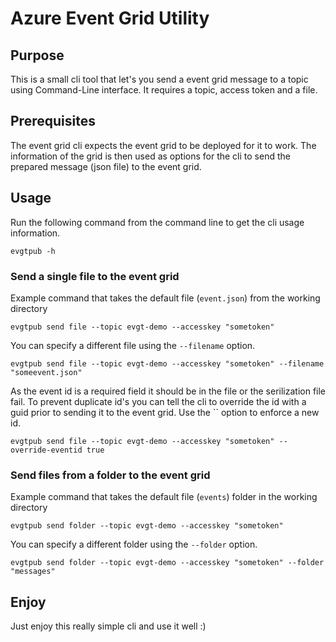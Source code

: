 # Azure Event Grid Utility

## Purpose

This is a small cli tool that let's you send a event grid message to a topic using Command-Line interface. It requires a topic, access token and a file.

## Prerequisites

The event grid cli expects the event grid to be deployed for it to work. The information of the grid is then used as options for the cli to send the prepared message (json file) to the event grid.

## Usage

Run the following command from the command line to get the cli usage information.

`evgtpub -h`

### Send a single file to the event grid

Example command that takes the default file (`event.json`) from the working directory

`evgtpub send file --topic evgt-demo --accesskey "sometoken"`

You can specify a different file using the `--filename` option.

`evgtpub send file --topic evgt-demo --accesskey "sometoken" --filename "someevent.json"`

As the event id is a required field it should be in the file or the serilization file fail. To prevent duplicate id's you can tell the cli to override the id with a guid prior to sending it to the event grid. Use the `` option to enforce a new id.

`evgtpub send file --topic evgt-demo --accesskey "sometoken" --override-eventid true`

### Send files from a folder to the event grid

Example command that takes the default file (`events`) folder in the working directory

`evgtpub send folder --topic evgt-demo --accesskey "sometoken"`

You can specify a different folder using the `--folder` option.

`evgtpub send folder --topic evgt-demo --accesskey "sometoken" --folder "messages"`

## Enjoy

Just enjoy this really simple cli and use it well :)
